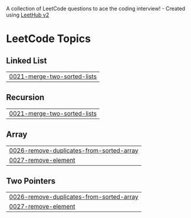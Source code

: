 A collection of LeetCode questions to ace the coding interview! - Created using [LeetHub v2](https://github.com/arunbhardwaj/LeetHub-2.0)
<!---LeetCode Topics Start-->
# LeetCode Topics
## Linked List
|  |
| ------- |
| [0021-merge-two-sorted-lists](https://github.com/mohamedosamaaly22/LeetCode/tree/master/0021-merge-two-sorted-lists) |
## Recursion
|  |
| ------- |
| [0021-merge-two-sorted-lists](https://github.com/mohamedosamaaly22/LeetCode/tree/master/0021-merge-two-sorted-lists) |
## Array
|  |
| ------- |
| [0026-remove-duplicates-from-sorted-array](https://github.com/mohamedosamaaly22/LeetCode/tree/master/0026-remove-duplicates-from-sorted-array) |
| [0027-remove-element](https://github.com/mohamedosamaaly22/LeetCode/tree/master/0027-remove-element) |
## Two Pointers
|  |
| ------- |
| [0026-remove-duplicates-from-sorted-array](https://github.com/mohamedosamaaly22/LeetCode/tree/master/0026-remove-duplicates-from-sorted-array) |
| [0027-remove-element](https://github.com/mohamedosamaaly22/LeetCode/tree/master/0027-remove-element) |
<!---LeetCode Topics End-->